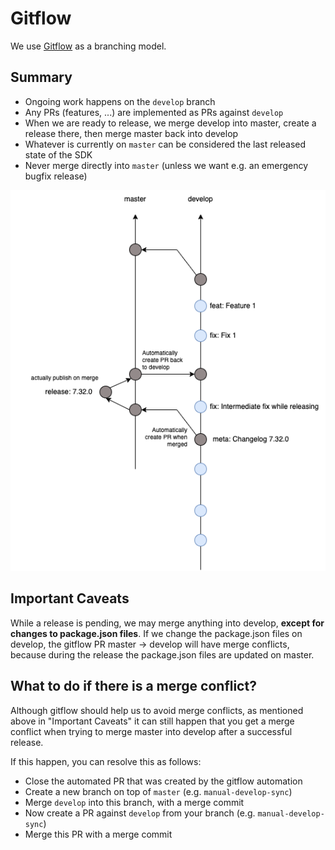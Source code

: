 # Gitflow

We use [Gitflow](https://docs.github.com/en/get-started/quickstart/github-flow) as a branching model.

## Summary

- Ongoing work happens on the `develop` branch
- Any PRs (features, ...) are implemented as PRs against `develop`
- When we are ready to release, we merge develop into master, create a release there, then merge master back into
  develop
- Whatever is currently on `master` can be considered the last released state of the SDK
- Never merge directly into `master` (unless we want e.g. an emergency bugfix release)

![gitflow-chart](./assets/gitflow-chart.png)

## Important Caveats

While a release is pending, we may merge anything into develop, **except for changes to package.json files**. If we
change the package.json files on develop, the gitflow PR master -> develop will have merge conflicts, because during the
release the package.json files are updated on master.

## What to do if there is a merge conflict?

Although gitflow should help us to avoid merge conflicts, as mentioned above in "Important Caveats" it can still happen
that you get a merge conflict when trying to merge master into develop after a successful release.

If this happen, you can resolve this as follows:

- Close the automated PR that was created by the gitflow automation
- Create a new branch on top of `master` (e.g. `manual-develop-sync`)
- Merge `develop` into this branch, with a merge commit
- Now create a PR against `develop` from your branch (e.g. `manual-develop-sync`)
- Merge this PR with a merge commit
